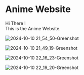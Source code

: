# Anime Website

Hi There !   
This is the Anime Website.

![2024-10-10 21_54_50-Greenshot](https://github.com/user-attachments/assets/e3f6c6ac-4a5f-4a8d-91bd-3696c1354c23)



![2024-10-10 21_49_19-Greenshot](https://github.com/user-attachments/assets/22d9059c-19d0-4df9-ba0d-9b5459ca9bf7)



![2024-10-10 22_16_23-Greenshot](https://github.com/user-attachments/assets/1cd93651-148c-48b2-973a-a99924ef6699)



![2024-10-10 22_19_20-Greenshot](https://github.com/user-attachments/assets/8f8b5667-8663-478c-ae1c-823a6c7d1369)






